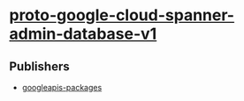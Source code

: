 # [proto-google-cloud-spanner-admin-database-v1](https://pypi.org/project/proto-google-cloud-spanner-admin-database-v1)



## Publishers
- [googleapis-packages](https://pypi.org/user/googleapis-packages)

